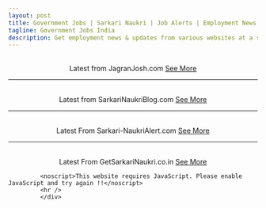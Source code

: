```yaml
---
layout: post
title: Government Jobs | Sarkari Naukri | Job Alerts | Employment News
tagline: Government Jobs India
description: Get employment news & updates from various websites at a single place. Forget about visiting multiple websites to get news & updates. GJOBS has arranged them for you in a single website.
---
```

<div class="span8" >
              		 <script>document.write(x1.concat(s1)+jagranjosh+s2+xxml.concat(x2)); </script>
              		 <br /><center><black>Latest from JagranJosh.com </black><a href="/jagran-josh/"> See More</a></center>
              		 <hr /><script>document.write(x1.concat(s1)+sarkarinaukriblog+s2+xxml.concat(x2)); </script>
              		 <br /><center><black>Latest from SarkariNaukriBlog.com </black><a href="/sarkari-naukri-blog/"> See More</a></center>
              		 <hr />
              		 <script>document.write(x1.concat(s1)+sarkari2naukrialert+s2+xxml.concat(x2));</script>
              		 <br /><center><black>Latest From Sarkari-NaukriAlert.com </black><a href="/sarkari-naukrialert/"> See More</a></center>
<hr />
              		 <script>document.write(x1.concat(s1)+getsarkarinaukri+s2+xxml.concat(x2));</script>
              		 <br /><center><black>Latest From GetSarkariNaukri.co.in</black> <a href="/get-sarkari-naukri/"> See More</a></center>
             
             <noscript>This website requires JavaScript. Please enable JavaScript and try again !!</noscript>
			 <hr />
             </div>
			